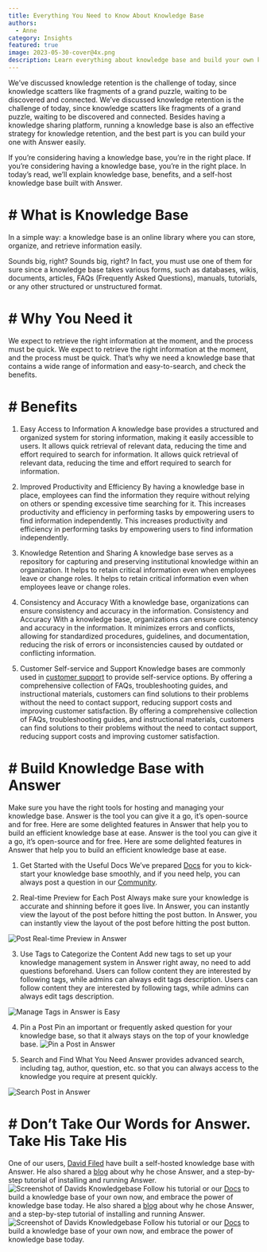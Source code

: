 ```yaml
---
title: Everything You Need to Know About Knowledge Base
authors:
  - Anne
category: Insights
featured: true
image: 2023-05-30-cover@4x.png
description: Learn everything about knowledge base and build your own knowledge base with Answer easily.
---
```


We’ve discussed knowledge retention is the challenge of today, since knowledge scatters like fragments of a grand puzzle, waiting to be discovered and connected. We’ve discussed knowledge retention is the challenge of today, since knowledge scatters like fragments of a grand puzzle, waiting to be discovered and connected. Besides having a knowledge sharing platform, running a knowledge base is also an effective strategy for knowledge retention, and the best part is you can build your one with Answer easily.

If you’re considering having a knowledge base, you’re in the right place. If you’re considering having a knowledge base, you’re in the right place. In today’s read, we’ll explain knowledge base, benefits, and a self-host knowledge base built with Answer.

# # What is Knowledge Base

In a simple way: a knowledge base is an online library where you can store, organize, and retrieve information easily.

Sounds big, right? Sounds big, right? In fact, you must use one of them for sure since a knowledge base takes various forms, such as databases, wikis, documents, articles, FAQs (Frequently Asked Questions), manuals, tutorials, or any other structured or unstructured format.

# # Why You Need it

We expect to retrieve the right information at the moment, and the process must be quick. We expect to retrieve the right information at the moment, and the process must be quick. That’s why we need a knowledge base that contains a wide range of information and easy-to-search, and check the benefits.

# # Benefits

1. Easy Access to Information A knowledge base provides a structured and organized system for storing information, making it easily accessible to users. It allows quick retrieval of relevant data, reducing the time and effort required to search for information. It allows quick retrieval of relevant data, reducing the time and effort required to search for information.

2. Improved Productivity and Efficiency By having a knowledge base in place, employees can find the information they require without relying on others or spending excessive time searching for it. This increases productivity and efficiency in performing tasks by empowering users to find information independently. This increases productivity and efficiency in performing tasks by empowering users to find information independently.

3. Knowledge Retention and Sharing A knowledge base serves as a repository for capturing and preserving institutional knowledge within an organization. It helps to retain critical information even when employees leave or change roles. It helps to retain critical information even when employees leave or change roles.

4. Consistency and Accuracy With a knowledge base, organizations can ensure consistency and accuracy in the information. Consistency and Accuracy With a knowledge base, organizations can ensure consistency and accuracy in the information. It minimizes errors and conflicts, allowing for standardized procedures, guidelines, and documentation, reducing the risk of errors or inconsistencies caused by outdated or conflicting information.

5. Customer Self-service and Support Knowledge bases are commonly used in [customer support](../2023-07-05-how-to-build-a-help-center-with-your-users-and-answer/index.md) to provide self-service options. By offering a comprehensive collection of FAQs, troubleshooting guides, and instructional materials, customers can find solutions to their problems without the need to contact support, reducing support costs and improving customer satisfaction. By offering a comprehensive collection of FAQs, troubleshooting guides, and instructional materials, customers can find solutions to their problems without the need to contact support, reducing support costs and improving customer satisfaction.

# # Build Knowledge Base with Answer

Make sure you have the right tools for hosting and managing your knowledge base. Answer is the tool you can give it a go, it’s open-source and for free. Here are some delighted features in Answer that help you to build an efficient knowledge base at ease. Answer is the tool you can give it a go, it’s open-source and for free. Here are some delighted features in Answer that help you to build an efficient knowledge base at ease.

1. Get Started with the Useful Docs We’ve prepared [Docs](https://answer.apache.org/docs) for you to kick-start your knowledge base smoothly, and if you need help, you can always post a question in our [Community](https://meta.answer.dev/).

2. Real-time Preview for Each Post Always make sure your knowledge is accurate and shinning before it goes live. In Answer, you can instantly view the layout of the post before hitting the post button. In Answer, you can instantly view the layout of the post before hitting the post button.

![Post Real-time Preview in Answer](knowledgebase1.png)

3. Use Tags to Categorize the Content Add new tags to set up your knowledge management system in Answer right away, no need to add questions beforehand. Users can follow content they are interested by following tags, while admins can always edit tags description. Users can follow content they are interested by following tags, while admins can always edit tags description.

![Manage Tags in Answer is Easy](knowledgebase2.png)

4. Pin a Post Pin an important or frequently asked question for your knowledge base, so that it always stays on the top of your knowledge base. ![Pin a Post in Answer](knowledgebase3.gif)

5. Search and Find What You Need Answer provides advanced search, including tag, author, question, etc. so that you can always access to the knowledge you require at present quickly.

![Search Post in Answer](knowledgebase4.png)

# # Don’t Take Our Words for Answer. Take His Take His

One of our users, [David Filed](https://blog.safewebbox.com/author/david/) have built a self-hosted knowledge base with Answer. He also shared a [blog](https://blog.safewebbox.com/a-self-hosted-knowledgebase-which-feels-much-like-stackoverflow/) about why he chose Answer, and a step-by-step tutorial of installing and running Answer. ![Screenshot of Davids Knowledgebase](knowledgebase5.png) Follow his tutorial or our [Docs](https://answer.apache.org/docs) to build a knowledge base of your own now, and embrace the power of knowledge base today. He also shared a [blog](https://blog.safewebbox.com/a-self-hosted-knowledgebase-which-feels-much-like-stackoverflow/) about why he chose Answer, and a step-by-step tutorial of installing and running Answer. ![Screenshot of Davids Knowledgebase](knowledgebase5.png) Follow his tutorial or our [Docs](https://answer.apache.org/docs) to build a knowledge base of your own now, and embrace the power of knowledge base today.
